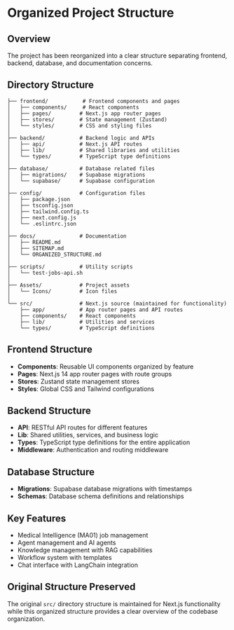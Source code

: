 # Organized Project Structure

## Overview
The project has been reorganized into a clear structure separating frontend, backend, database, and documentation concerns.

## Directory Structure

```
├── frontend/           # Frontend components and pages
│   ├── components/     # React components
│   ├── pages/         # Next.js app router pages
│   ├── stores/        # State management (Zustand)
│   └── styles/        # CSS and styling files
│
├── backend/           # Backend logic and APIs
│   ├── api/           # Next.js API routes
│   ├── lib/           # Shared libraries and utilities
│   └── types/         # TypeScript type definitions
│
├── database/          # Database related files
│   ├── migrations/    # Supabase migrations
│   └── supabase/      # Supabase configuration
│
├── config/            # Configuration files
│   ├── package.json
│   ├── tsconfig.json
│   ├── tailwind.config.ts
│   ├── next.config.js
│   └── .eslintrc.json
│
├── docs/              # Documentation
│   ├── README.md
│   ├── SITEMAP.md
│   └── ORGANIZED_STRUCTURE.md
│
├── scripts/           # Utility scripts
│   └── test-jobs-api.sh
│
├── Assets/            # Project assets
│   └── Icons/         # Icon files
│
└── src/               # Next.js source (maintained for functionality)
    ├── app/           # App router pages and API routes
    ├── components/    # React components
    ├── lib/           # Utilities and services
    └── types/         # TypeScript definitions
```

## Frontend Structure
- **Components**: Reusable UI components organized by feature
- **Pages**: Next.js 14 app router pages with route groups
- **Stores**: Zustand state management stores
- **Styles**: Global CSS and Tailwind configurations

## Backend Structure
- **API**: RESTful API routes for different features
- **Lib**: Shared utilities, services, and business logic
- **Types**: TypeScript type definitions for the entire application
- **Middleware**: Authentication and routing middleware

## Database Structure
- **Migrations**: Supabase database migrations with timestamps
- **Schemas**: Database schema definitions and relationships

## Key Features
- Medical Intelligence (MA01) job management
- Agent management and AI agents
- Knowledge management with RAG capabilities
- Workflow system with templates
- Chat interface with LangChain integration

## Original Structure Preserved
The original `src/` directory structure is maintained for Next.js functionality while this organized structure provides a clear overview of the codebase organization.